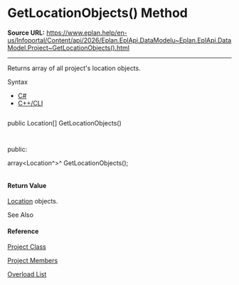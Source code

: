 # GetLocationObjects() Method

**Source URL:** https://www.eplan.help/en-us/Infoportal/Content/api/2026/Eplan.EplApi.DataModelu~Eplan.EplApi.DataModel.Project~GetLocationObjects().html

---

Returns array of all project's location objects.

Syntax

- [C#](#i-syntax-CS)
- [C++/CLI](#i-syntax-CPP2005)

```
```
public Location[] GetLocationObjects()
```
```

```
```
public:
array<Location^>^ GetLocationObjects();
```
```

#### Return Value

[Location](Eplan.EplApi.DataModelu~Eplan.EplApi.DataModel.Location.html) objects.



See Also

#### Reference

[Project Class](Eplan.EplApi.DataModelu~Eplan.EplApi.DataModel.Project.html)
  
[Project Members](Eplan.EplApi.DataModelu~Eplan.EplApi.DataModel.Project_members.html)
  
[Overload List](Eplan.EplApi.DataModelu~Eplan.EplApi.DataModel.Project~GetLocationObjects.html)